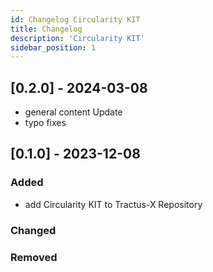 ```yaml
---
id: Changelog Circularity KIT
title: Changelog
description: 'Circularity KIT'
sidebar_position: 1
---
```

## [0.2.0] - 2024-03-08

- general content Update
- typo fixes

## [0.1.0] - 2023-12-08

### Added

- add Circularity KIT to Tractus-X Repository

### Changed

### Removed
